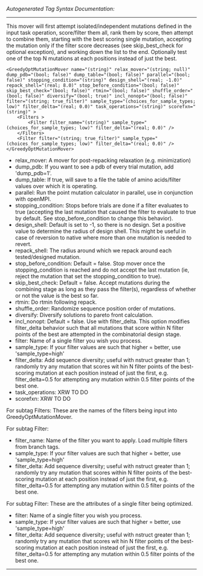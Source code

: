 _Autogenerated Tag Syntax Documentation:_

---
This mover will first attempt isolated/independent mutations defined in the input task operation, score/filter them all, rank them by score, then attempt to combine them, starting with the best scoring single mutation, accepting the mutation only if the filter score decreases (see skip_best_check for optional exception), and working down the list to the end. Optionally test one of the top N mutations at each positions instead of just the best.

```
<GreedyOptMutationMover name="(string)" relax_mover="(string; null)" dump_pdb="(bool; false)" dump_table="(bool; false)" parallel="(bool; false)" stopping_condition="(string)" design_shell="(real; -1.0)" repack_shell="(real; 8.0)" stop_before_condition="(bool; false)" skip_best_check="(bool; false)" rtmin="(bool; false)" shuffle_order="(bool; false)" diversify="(bool; true)" incl_nonopt="(bool; false)" filter="(string; true_filter)" sample_type="(choices_for_sample_types; low)" filter_delta="(real; 0.0)" task_operations="(string)" scorefxn="(string)" >
    <Filters >
        <Filter filter_name="(string)" sample_type="(choices_for_sample_types; low)" filter_delta="(real; 0.0)" />
    </Filters>
    <Filter filter="(string; true_filter)" sample_type="(choices_for_sample_types; low)" filter_delta="(real; 0.0)" />
</GreedyOptMutationMover>
```

-   relax_mover: A mover for post-repacking relaxation (e.g. minimization)
-   dump_pdb: If you want to see a pdb of every trial mutation, add 'dump_pdb=1'.
-   dump_table: If true, will save to a file the table of amino acids/filter values over which it is operating.
-   parallel: Run the point mutation calculator in parallel, use in conjunction with openMPI.
-   stopping_condition: Stops before trials are done if a filter evaluates to true (accepting the last mutation that caused the filter to evaluate to true by default. See stop_before_condition to change this behavior).
-   design_shell: Default is set to -1, so there is no design. Set a positive value to determine the radius of design shell. This might be useful in case of reversion to native where more than one mutation is needed to revert.
-   repack_shell: The radius around which we repack around each tested/designed mutation.
-   stop_before_condition: Default = false. Stop mover once the stopping_condition is reached and do not accept the last mutation (ie, reject the mutation that set the stopping_condition to true).
-   skip_best_check: Default = false. Accept mutations during the combining stage as long as they pass the filter(s), regardless of whether or not the value is the best so far.
-   rtmin: Do rtmin following repack.
-   shuffle_order: Randomize sequence position order of mutations.
-   diversify: Diversify solutions to pareto front calculation.
-   incl_nonopt: Default = false. Use with filter_delta. This option modifies filter_delta behavior such that all mutations that score within N filter points of the best are attempted in the combinatorial design stage.
-   filter: Name of a single filter you wish you process.
-   sample_type: If your filter values are such that higher = better, use 'sample_type=high'
-   filter_delta: Add sequence diversity; useful with nstruct greater than 1; randomly try any mutation that scores wit     hin N filter points of the best-scoring mutation at each position instead of just the first, e.g. filter_delta=0.5 for attempting any mutation within 0.5 filter points of the best one.
-   task_operations: XRW TO DO
-   scorefxn: XRW TO DO


For subtag Filters: These are the names of the filters being input into GreedyOptMutationMover.



For subtag Filter: 

-   filter_name: Name of the filter you want to apply. Load multiple filters from branch tags.
-   sample_type: If your filter values are such that higher = better, use 'sample_type=high'
-   filter_delta: Add sequence diversity; useful with nstruct greater than 1; randomly try any mutation that scores within N filter points of the best-scoring mutation at each position instead of just the first, e.g. filter_delta=0.5 for attempting any mutation within 0.5 filter points of the best one.

For subtag Filter: These are the attributes of a single filter being optimized.

-   filter: Name of a single filter you wish you process.
-   sample_type: If your filter values are such that higher = better, use 'sample_type=high'
-   filter_delta: Add sequence diversity; useful with nstruct greater than 1; randomly try any mutation that scores wit     hin N filter points of the best-scoring mutation at each position instead of just the first, e.g. filter_delta=0.5 for attempting any mutation within 0.5 filter points of the best one.

---
